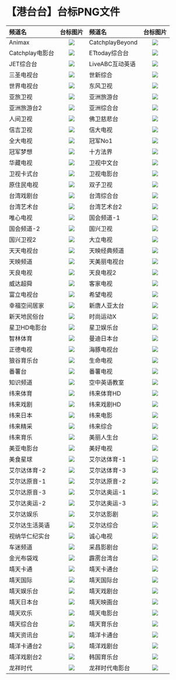 # 【港台台】台标PNG文件
|频道名|台标图片|频道名|台标图片|
|:---|:---:|:---|:---:|
|Animax|<img src="https://raw.githubusercontent.com/xiaolvdouya/TV-LOGO/refs/heads/main/%E5%8F%B0%E6%B9%BE%E4%BA%8C/Animax.png">|CatchplayBeyond|<img src="https://raw.githubusercontent.com/xiaolvdouya/TV-LOGO/refs/heads/main/%E5%8F%B0%E6%B9%BE%E4%BA%8C/CatchplayBeyond.png">|
|Catchplay电影台|<img src="https://raw.githubusercontent.com/xiaolvdouya/TV-LOGO/refs/heads/main/%E5%8F%B0%E6%B9%BE%E4%BA%8C/Catchplay电影台.png">|ETtoday综合台|<img src="https://raw.githubusercontent.com/xiaolvdouya/TV-LOGO/refs/heads/main/%E5%8F%B0%E6%B9%BE%E4%BA%8C/ETtoday综合台.png">|
|JET综合台|<img src="https://raw.githubusercontent.com/xiaolvdouya/TV-LOGO/refs/heads/main/%E5%8F%B0%E6%B9%BE%E4%BA%8C/JET综合台.png">|LiveABC互动英语|<img src="https://raw.githubusercontent.com/xiaolvdouya/TV-LOGO/refs/heads/main/%E5%8F%B0%E6%B9%BE%E4%BA%8C/LiveABC互动英语.png">|
|三圣电视台|<img src="https://raw.githubusercontent.com/xiaolvdouya/TV-LOGO/refs/heads/main/%E5%8F%B0%E6%B9%BE%E4%BA%8C/三圣电视台.png">|世新综合|<img src="https://raw.githubusercontent.com/xiaolvdouya/TV-LOGO/refs/heads/main/%E5%8F%B0%E6%B9%BE%E4%BA%8C/世新综合.png">|
|世界电视台|<img src="https://raw.githubusercontent.com/xiaolvdouya/TV-LOGO/refs/heads/main/%E5%8F%B0%E6%B9%BE%E4%BA%8C/世界电视台.png">|东风卫视|<img src="https://raw.githubusercontent.com/xiaolvdouya/TV-LOGO/refs/heads/main/%E5%8F%B0%E6%B9%BE%E4%BA%8C/东风卫视.png">|
|亚旅卫视|<img src="https://raw.githubusercontent.com/xiaolvdouya/TV-LOGO/refs/heads/main/%E5%8F%B0%E6%B9%BE%E4%BA%8C/亚旅卫视.png">|亚洲旅游台|<img src="https://raw.githubusercontent.com/xiaolvdouya/TV-LOGO/refs/heads/main/%E5%8F%B0%E6%B9%BE%E4%BA%8C/亚洲旅游台.png">|
|亚洲旅游台2|<img src="https://raw.githubusercontent.com/xiaolvdouya/TV-LOGO/refs/heads/main/%E5%8F%B0%E6%B9%BE%E4%BA%8C/亚洲旅游台2.png">|亚洲综合台|<img src="https://raw.githubusercontent.com/xiaolvdouya/TV-LOGO/refs/heads/main/%E5%8F%B0%E6%B9%BE%E4%BA%8C/亚洲综合台.png">|
|人间卫视|<img src="https://raw.githubusercontent.com/xiaolvdouya/TV-LOGO/refs/heads/main/%E5%8F%B0%E6%B9%BE%E4%BA%8C/人间卫视.png">|佛卫慈悲台|<img src="https://raw.githubusercontent.com/xiaolvdouya/TV-LOGO/refs/heads/main/%E5%8F%B0%E6%B9%BE%E4%BA%8C/佛卫慈悲台.png">|
|信吉卫视|<img src="https://raw.githubusercontent.com/xiaolvdouya/TV-LOGO/refs/heads/main/%E5%8F%B0%E6%B9%BE%E4%BA%8C/信吉卫视.png">|信大电视|<img src="https://raw.githubusercontent.com/xiaolvdouya/TV-LOGO/refs/heads/main/%E5%8F%B0%E6%B9%BE%E4%BA%8C/信大电视.png">|
|全大电视|<img src="https://raw.githubusercontent.com/xiaolvdouya/TV-LOGO/refs/heads/main/%E5%8F%B0%E6%B9%BE%E4%BA%8C/全大电视.png">|冠军No1|<img src="https://raw.githubusercontent.com/xiaolvdouya/TV-LOGO/refs/heads/main/%E5%8F%B0%E6%B9%BE%E4%BA%8C/冠军No1.png">|
|冠军梦想|<img src="https://raw.githubusercontent.com/xiaolvdouya/TV-LOGO/refs/heads/main/%E5%8F%B0%E6%B9%BE%E4%BA%8C/冠军梦想.png">|十方法界|<img src="https://raw.githubusercontent.com/xiaolvdouya/TV-LOGO/refs/heads/main/%E5%8F%B0%E6%B9%BE%E4%BA%8C/十方法界.png">|
|华藏电视|<img src="https://raw.githubusercontent.com/xiaolvdouya/TV-LOGO/refs/heads/main/%E5%8F%B0%E6%B9%BE%E4%BA%8C/华藏电视.png">|卫视中文台|<img src="https://raw.githubusercontent.com/xiaolvdouya/TV-LOGO/refs/heads/main/%E5%8F%B0%E6%B9%BE%E4%BA%8C/卫视中文台.png">|
|卫视卡式台|<img src="https://raw.githubusercontent.com/xiaolvdouya/TV-LOGO/refs/heads/main/%E5%8F%B0%E6%B9%BE%E4%BA%8C/卫视卡式台.png">|卫视电影台|<img src="https://raw.githubusercontent.com/xiaolvdouya/TV-LOGO/refs/heads/main/%E5%8F%B0%E6%B9%BE%E4%BA%8C/卫视电影台.png">|
|原住民电视|<img src="https://raw.githubusercontent.com/xiaolvdouya/TV-LOGO/refs/heads/main/%E5%8F%B0%E6%B9%BE%E4%BA%8C/原住民电视.png">|双子卫视|<img src="https://raw.githubusercontent.com/xiaolvdouya/TV-LOGO/refs/heads/main/%E5%8F%B0%E6%B9%BE%E4%BA%8C/双子卫视.png">|
|台湾戏剧台|<img src="https://raw.githubusercontent.com/xiaolvdouya/TV-LOGO/refs/heads/main/%E5%8F%B0%E6%B9%BE%E4%BA%8C/台湾戏剧台.png">|台湾综合台|<img src="https://raw.githubusercontent.com/xiaolvdouya/TV-LOGO/refs/heads/main/%E5%8F%B0%E6%B9%BE%E4%BA%8C/台湾综合台.png">|
|台湾艺术台|<img src="https://raw.githubusercontent.com/xiaolvdouya/TV-LOGO/refs/heads/main/%E5%8F%B0%E6%B9%BE%E4%BA%8C/台湾艺术台.png">|台湾艺术台2|<img src="https://raw.githubusercontent.com/xiaolvdouya/TV-LOGO/refs/heads/main/%E5%8F%B0%E6%B9%BE%E4%BA%8C/台湾艺术台2.png">|
|唯心电视|<img src="https://raw.githubusercontent.com/xiaolvdouya/TV-LOGO/refs/heads/main/%E5%8F%B0%E6%B9%BE%E4%BA%8C/唯心电视.png">|国会频道-1|<img src="https://raw.githubusercontent.com/xiaolvdouya/TV-LOGO/refs/heads/main/%E5%8F%B0%E6%B9%BE%E4%BA%8C/国会频道-1.png">|
|国会频道-2|<img src="https://raw.githubusercontent.com/xiaolvdouya/TV-LOGO/refs/heads/main/%E5%8F%B0%E6%B9%BE%E4%BA%8C/国会频道-2.png">|国兴卫视|<img src="https://raw.githubusercontent.com/xiaolvdouya/TV-LOGO/refs/heads/main/%E5%8F%B0%E6%B9%BE%E4%BA%8C/国兴卫视.png">|
|国兴卫视2|<img src="https://raw.githubusercontent.com/xiaolvdouya/TV-LOGO/refs/heads/main/%E5%8F%B0%E6%B9%BE%E4%BA%8C/国兴卫视2.png">|大立电视|<img src="https://raw.githubusercontent.com/xiaolvdouya/TV-LOGO/refs/heads/main/%E5%8F%B0%E6%B9%BE%E4%BA%8C/大立电视.png">|
|天天电视台|<img src="https://raw.githubusercontent.com/xiaolvdouya/TV-LOGO/refs/heads/main/%E5%8F%B0%E6%B9%BE%E4%BA%8C/天天电视台.png">|天映经典频道|<img src="https://raw.githubusercontent.com/xiaolvdouya/TV-LOGO/refs/heads/main/%E5%8F%B0%E6%B9%BE%E4%BA%8C/天映经典频道.png">|
|天映频道|<img src="https://raw.githubusercontent.com/xiaolvdouya/TV-LOGO/refs/heads/main/%E5%8F%B0%E6%B9%BE%E4%BA%8C/天映频道.png">|天美丽电视台|<img src="https://raw.githubusercontent.com/xiaolvdouya/TV-LOGO/refs/heads/main/%E5%8F%B0%E6%B9%BE%E4%BA%8C/天美丽电视台.png">|
|天良电视|<img src="https://raw.githubusercontent.com/xiaolvdouya/TV-LOGO/refs/heads/main/%E5%8F%B0%E6%B9%BE%E4%BA%8C/天良电视.png">|天良电视2|<img src="https://raw.githubusercontent.com/xiaolvdouya/TV-LOGO/refs/heads/main/%E5%8F%B0%E6%B9%BE%E4%BA%8C/天良电视2.png">|
|威达超舜|<img src="https://raw.githubusercontent.com/xiaolvdouya/TV-LOGO/refs/heads/main/%E5%8F%B0%E6%B9%BE%E4%BA%8C/威达超舜.png">|客家电视|<img src="https://raw.githubusercontent.com/xiaolvdouya/TV-LOGO/refs/heads/main/%E5%8F%B0%E6%B9%BE%E4%BA%8C/客家电视.png">|
|富立电视台|<img src="https://raw.githubusercontent.com/xiaolvdouya/TV-LOGO/refs/heads/main/%E5%8F%B0%E6%B9%BE%E4%BA%8C/富立电视台.png">|希望电视|<img src="https://raw.githubusercontent.com/xiaolvdouya/TV-LOGO/refs/heads/main/%E5%8F%B0%E6%B9%BE%E4%BA%8C/希望电视.png">|
|幸福空间居家|<img src="https://raw.githubusercontent.com/xiaolvdouya/TV-LOGO/refs/heads/main/%E5%8F%B0%E6%B9%BE%E4%BA%8C/幸福空间居家.png">|新唐人亚太台|<img src="https://raw.githubusercontent.com/xiaolvdouya/TV-LOGO/refs/heads/main/%E5%8F%B0%E6%B9%BE%E4%BA%8C/新唐人亚太台.png">|
|新天地民俗台|<img src="https://raw.githubusercontent.com/xiaolvdouya/TV-LOGO/refs/heads/main/%E5%8F%B0%E6%B9%BE%E4%BA%8C/新天地民俗台.png">|时尚运动X|<img src="https://raw.githubusercontent.com/xiaolvdouya/TV-LOGO/refs/heads/main/%E5%8F%B0%E6%B9%BE%E4%BA%8C/时尚运动X.png">|
|星卫HD电影台|<img src="https://raw.githubusercontent.com/xiaolvdouya/TV-LOGO/refs/heads/main/%E5%8F%B0%E6%B9%BE%E4%BA%8C/星卫HD电影台.png">|星卫娱乐台|<img src="https://raw.githubusercontent.com/xiaolvdouya/TV-LOGO/refs/heads/main/%E5%8F%B0%E6%B9%BE%E4%BA%8C/星卫娱乐台.png">|
|智林体育|<img src="https://raw.githubusercontent.com/xiaolvdouya/TV-LOGO/refs/heads/main/%E5%8F%B0%E6%B9%BE%E4%BA%8C/智林体育.png">|曼迪日本台|<img src="https://raw.githubusercontent.com/xiaolvdouya/TV-LOGO/refs/heads/main/%E5%8F%B0%E6%B9%BE%E4%BA%8C/曼迪日本台.png">|
|正德电视|<img src="https://raw.githubusercontent.com/xiaolvdouya/TV-LOGO/refs/heads/main/%E5%8F%B0%E6%B9%BE%E4%BA%8C/正德电视.png">|海豚电视台|<img src="https://raw.githubusercontent.com/xiaolvdouya/TV-LOGO/refs/heads/main/%E5%8F%B0%E6%B9%BE%E4%BA%8C/海豚电视台.png">|
|狼谷育乐台|<img src="https://raw.githubusercontent.com/xiaolvdouya/TV-LOGO/refs/heads/main/%E5%8F%B0%E6%B9%BE%E4%BA%8C/狼谷育乐台.png">|生命电视|<img src="https://raw.githubusercontent.com/xiaolvdouya/TV-LOGO/refs/heads/main/%E5%8F%B0%E6%B9%BE%E4%BA%8C/生命电视.png">|
|番薯台|<img src="https://raw.githubusercontent.com/xiaolvdouya/TV-LOGO/refs/heads/main/%E5%8F%B0%E6%B9%BE%E4%BA%8C/番薯台.png">|番薯电视|<img src="https://raw.githubusercontent.com/xiaolvdouya/TV-LOGO/refs/heads/main/%E5%8F%B0%E6%B9%BE%E4%BA%8C/番薯电视.png">|
|知识频道|<img src="https://raw.githubusercontent.com/xiaolvdouya/TV-LOGO/refs/heads/main/%E5%8F%B0%E6%B9%BE%E4%BA%8C/知识频道.png">|空中英语教室|<img src="https://raw.githubusercontent.com/xiaolvdouya/TV-LOGO/refs/heads/main/%E5%8F%B0%E6%B9%BE%E4%BA%8C/空中英语教室.png">|
|纬来体育|<img src="https://raw.githubusercontent.com/xiaolvdouya/TV-LOGO/refs/heads/main/%E5%8F%B0%E6%B9%BE%E4%BA%8C/纬来体育.png">|纬来体育HD|<img src="https://raw.githubusercontent.com/xiaolvdouya/TV-LOGO/refs/heads/main/%E5%8F%B0%E6%B9%BE%E4%BA%8C/纬来体育HD.png">|
|纬来戏剧|<img src="https://raw.githubusercontent.com/xiaolvdouya/TV-LOGO/refs/heads/main/%E5%8F%B0%E6%B9%BE%E4%BA%8C/纬来戏剧.png">|纬来戏剧HD|<img src="https://raw.githubusercontent.com/xiaolvdouya/TV-LOGO/refs/heads/main/%E5%8F%B0%E6%B9%BE%E4%BA%8C/纬来戏剧HD.png">|
|纬来日本|<img src="https://raw.githubusercontent.com/xiaolvdouya/TV-LOGO/refs/heads/main/%E5%8F%B0%E6%B9%BE%E4%BA%8C/纬来日本.png">|纬来电影|<img src="https://raw.githubusercontent.com/xiaolvdouya/TV-LOGO/refs/heads/main/%E5%8F%B0%E6%B9%BE%E4%BA%8C/纬来电影.png">|
|纬来精采|<img src="https://raw.githubusercontent.com/xiaolvdouya/TV-LOGO/refs/heads/main/%E5%8F%B0%E6%B9%BE%E4%BA%8C/纬来精采.png">|纬来综合|<img src="https://raw.githubusercontent.com/xiaolvdouya/TV-LOGO/refs/heads/main/%E5%8F%B0%E6%B9%BE%E4%BA%8C/纬来综合.png">|
|纬来育乐|<img src="https://raw.githubusercontent.com/xiaolvdouya/TV-LOGO/refs/heads/main/%E5%8F%B0%E6%B9%BE%E4%BA%8C/纬来育乐.png">|美丽人生台|<img src="https://raw.githubusercontent.com/xiaolvdouya/TV-LOGO/refs/heads/main/%E5%8F%B0%E6%B9%BE%E4%BA%8C/美丽人生台.png">|
|美亚电影台|<img src="https://raw.githubusercontent.com/xiaolvdouya/TV-LOGO/refs/heads/main/%E5%8F%B0%E6%B9%BE%E4%BA%8C/美亚电影台.png">|美好电视|<img src="https://raw.githubusercontent.com/xiaolvdouya/TV-LOGO/refs/heads/main/%E5%8F%B0%E6%B9%BE%E4%BA%8C/美好电视.png">|
|美食星球|<img src="https://raw.githubusercontent.com/xiaolvdouya/TV-LOGO/refs/heads/main/%E5%8F%B0%E6%B9%BE%E4%BA%8C/美食星球.png">|艾尔达体育-1|<img src="https://raw.githubusercontent.com/xiaolvdouya/TV-LOGO/refs/heads/main/%E5%8F%B0%E6%B9%BE%E4%BA%8C/艾尔达体育-1.png">|
|艾尔达体育-2|<img src="https://raw.githubusercontent.com/xiaolvdouya/TV-LOGO/refs/heads/main/%E5%8F%B0%E6%B9%BE%E4%BA%8C/艾尔达体育-2.png">|艾尔达体育-3|<img src="https://raw.githubusercontent.com/xiaolvdouya/TV-LOGO/refs/heads/main/%E5%8F%B0%E6%B9%BE%E4%BA%8C/艾尔达体育-3.png">|
|艾尔达原音-1|<img src="https://raw.githubusercontent.com/xiaolvdouya/TV-LOGO/refs/heads/main/%E5%8F%B0%E6%B9%BE%E4%BA%8C/艾尔达原音-1.png">|艾尔达原音-2|<img src="https://raw.githubusercontent.com/xiaolvdouya/TV-LOGO/refs/heads/main/%E5%8F%B0%E6%B9%BE%E4%BA%8C/艾尔达原音-2.png">|
|艾尔达原音-3|<img src="https://raw.githubusercontent.com/xiaolvdouya/TV-LOGO/refs/heads/main/%E5%8F%B0%E6%B9%BE%E4%BA%8C/艾尔达原音-3.png">|艾尔达奥运-1|<img src="https://raw.githubusercontent.com/xiaolvdouya/TV-LOGO/refs/heads/main/%E5%8F%B0%E6%B9%BE%E4%BA%8C/艾尔达奥运-1.png">|
|艾尔达奥运-2|<img src="https://raw.githubusercontent.com/xiaolvdouya/TV-LOGO/refs/heads/main/%E5%8F%B0%E6%B9%BE%E4%BA%8C/艾尔达奥运-2.png">|艾尔达奥运-3|<img src="https://raw.githubusercontent.com/xiaolvdouya/TV-LOGO/refs/heads/main/%E5%8F%B0%E6%B9%BE%E4%BA%8C/艾尔达奥运-3.png">|
|艾尔达娱乐|<img src="https://raw.githubusercontent.com/xiaolvdouya/TV-LOGO/refs/heads/main/%E5%8F%B0%E6%B9%BE%E4%BA%8C/艾尔达娱乐.png">|艾尔达影剧|<img src="https://raw.githubusercontent.com/xiaolvdouya/TV-LOGO/refs/heads/main/%E5%8F%B0%E6%B9%BE%E4%BA%8C/艾尔达影剧.png">|
|艾尔达生活英语|<img src="https://raw.githubusercontent.com/xiaolvdouya/TV-LOGO/refs/heads/main/%E5%8F%B0%E6%B9%BE%E4%BA%8C/艾尔达生活英语.png">|艾尔达综合|<img src="https://raw.githubusercontent.com/xiaolvdouya/TV-LOGO/refs/heads/main/%E5%8F%B0%E6%B9%BE%E4%BA%8C/艾尔达综合.png">|
|视纳华仁纪实台|<img src="https://raw.githubusercontent.com/xiaolvdouya/TV-LOGO/refs/heads/main/%E5%8F%B0%E6%B9%BE%E4%BA%8C/视纳华仁纪实台.png">|诚心电视|<img src="https://raw.githubusercontent.com/xiaolvdouya/TV-LOGO/refs/heads/main/%E5%8F%B0%E6%B9%BE%E4%BA%8C/诚心电视.png">|
|车迷频道|<img src="https://raw.githubusercontent.com/xiaolvdouya/TV-LOGO/refs/heads/main/%E5%8F%B0%E6%B9%BE%E4%BA%8C/车迷频道.png">|采昌影剧台|<img src="https://raw.githubusercontent.com/xiaolvdouya/TV-LOGO/refs/heads/main/%E5%8F%B0%E6%B9%BE%E4%BA%8C/采昌影剧台.png">|
|金光布袋戏|<img src="https://raw.githubusercontent.com/xiaolvdouya/TV-LOGO/refs/heads/main/%E5%8F%B0%E6%B9%BE%E4%BA%8C/金光布袋戏.png">|霹雳台湾台|<img src="https://raw.githubusercontent.com/xiaolvdouya/TV-LOGO/refs/heads/main/%E5%8F%B0%E6%B9%BE%E4%BA%8C/霹雳台湾台.png">|
|靖天卡通|<img src="https://raw.githubusercontent.com/xiaolvdouya/TV-LOGO/refs/heads/main/%E5%8F%B0%E6%B9%BE%E4%BA%8C/靖天卡通.png">|靖天卡通台|<img src="https://raw.githubusercontent.com/xiaolvdouya/TV-LOGO/refs/heads/main/%E5%8F%B0%E6%B9%BE%E4%BA%8C/靖天卡通台.png">|
|靖天国际|<img src="https://raw.githubusercontent.com/xiaolvdouya/TV-LOGO/refs/heads/main/%E5%8F%B0%E6%B9%BE%E4%BA%8C/靖天国际.png">|靖天国际台|<img src="https://raw.githubusercontent.com/xiaolvdouya/TV-LOGO/refs/heads/main/%E5%8F%B0%E6%B9%BE%E4%BA%8C/靖天国际台.png">|
|靖天娱乐台|<img src="https://raw.githubusercontent.com/xiaolvdouya/TV-LOGO/refs/heads/main/%E5%8F%B0%E6%B9%BE%E4%BA%8C/靖天娱乐台.png">|靖天戏剧台|<img src="https://raw.githubusercontent.com/xiaolvdouya/TV-LOGO/refs/heads/main/%E5%8F%B0%E6%B9%BE%E4%BA%8C/靖天戏剧台.png">|
|靖天日本台|<img src="https://raw.githubusercontent.com/xiaolvdouya/TV-LOGO/refs/heads/main/%E5%8F%B0%E6%B9%BE%E4%BA%8C/靖天日本台.png">|靖天映画台|<img src="https://raw.githubusercontent.com/xiaolvdouya/TV-LOGO/refs/heads/main/%E5%8F%B0%E6%B9%BE%E4%BA%8C/靖天映画台.png">|
|靖天欢乐|<img src="https://raw.githubusercontent.com/xiaolvdouya/TV-LOGO/refs/heads/main/%E5%8F%B0%E6%B9%BE%E4%BA%8C/靖天欢乐.png">|靖天电影台|<img src="https://raw.githubusercontent.com/xiaolvdouya/TV-LOGO/refs/heads/main/%E5%8F%B0%E6%B9%BE%E4%BA%8C/靖天电影台.png">|
|靖天综合台|<img src="https://raw.githubusercontent.com/xiaolvdouya/TV-LOGO/refs/heads/main/%E5%8F%B0%E6%B9%BE%E4%BA%8C/靖天综合台.png">|靖天育乐台|<img src="https://raw.githubusercontent.com/xiaolvdouya/TV-LOGO/refs/heads/main/%E5%8F%B0%E6%B9%BE%E4%BA%8C/靖天育乐台.png">|
|靖天资讯台|<img src="https://raw.githubusercontent.com/xiaolvdouya/TV-LOGO/refs/heads/main/%E5%8F%B0%E6%B9%BE%E4%BA%8C/靖天资讯台.png">|靖洋卡通台|<img src="https://raw.githubusercontent.com/xiaolvdouya/TV-LOGO/refs/heads/main/%E5%8F%B0%E6%B9%BE%E4%BA%8C/靖洋卡通台.png">|
|靖洋卡通台2|<img src="https://raw.githubusercontent.com/xiaolvdouya/TV-LOGO/refs/heads/main/%E5%8F%B0%E6%B9%BE%E4%BA%8C/靖洋卡通台2.png">|靖洋戏剧台|<img src="https://raw.githubusercontent.com/xiaolvdouya/TV-LOGO/refs/heads/main/%E5%8F%B0%E6%B9%BE%E4%BA%8C/靖洋戏剧台.png">|
|靖洋戏剧台2|<img src="https://raw.githubusercontent.com/xiaolvdouya/TV-LOGO/refs/heads/main/%E5%8F%B0%E6%B9%BE%E4%BA%8C/靖洋戏剧台2.png">|韩国育乐台|<img src="https://raw.githubusercontent.com/xiaolvdouya/TV-LOGO/refs/heads/main/%E5%8F%B0%E6%B9%BE%E4%BA%8C/韩国育乐台.png">|
|龙祥时代|<img src="https://raw.githubusercontent.com/xiaolvdouya/TV-LOGO/refs/heads/main/%E5%8F%B0%E6%B9%BE%E4%BA%8C/龙祥时代.png">|龙祥时代电影台|<img src="https://raw.githubusercontent.com/xiaolvdouya/TV-LOGO/refs/heads/main/%E5%8F%B0%E6%B9%BE%E4%BA%8C/龙祥时代电影台.png">|


